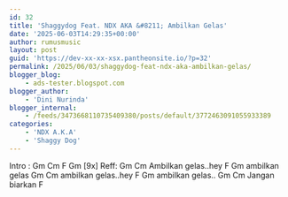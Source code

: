 ```yaml
---
id: 32
title: 'Shaggydog Feat. NDX AKA &#8211; Ambilkan Gelas'
date: '2025-06-03T14:29:35+00:00'
author: rumusmusic
layout: post
guid: 'https://dev-xx-xx-xsx.pantheonsite.io/?p=32'
permalink: /2025/06/03/shaggydog-feat-ndx-aka-ambilkan-gelas/
blogger_blog:
    - ads-tester.blogspot.com
blogger_author:
    - 'Dini Nurinda'
blogger_internal:
    - /feeds/3473668110735409380/posts/default/3772463091055933389
categories:
    - 'NDX A.K.A'
    - 'Shaggy Dog'
---
```


Intro : Gm Cm F Gm \[9x\] Reff: Gm Cm Ambilkan gelas..hey F Gm ambilkan gelas Gm Cm ambilkan gelas..hey F Gm ambilkan gelas.. Gm Cm Jangan biarkan F